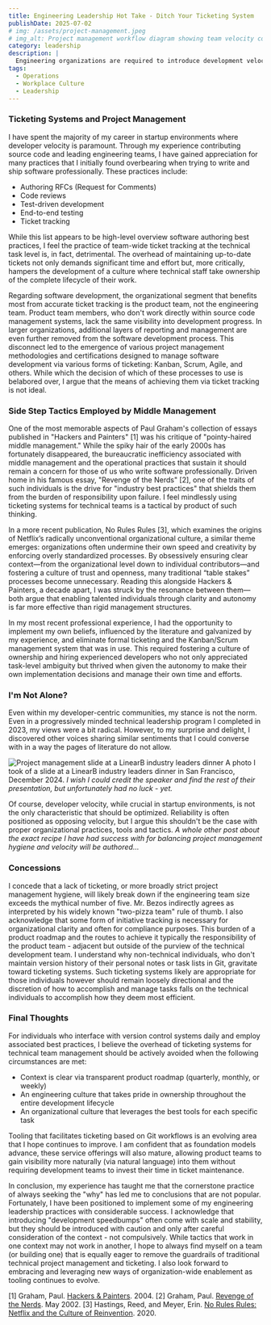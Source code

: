 ```yaml
---
title: Engineering Leadership Hot Take - Ditch Your Ticketing System
publishDate: 2025-07-02
# img: /assets/project-management.jpeg
# img_alt: Project management workflow diagram showing team velocity concepts
category: leadership
description: |
  Engineering organizations are required to introduce development velocity speed bumps... but I feel one in particular can be acutely detrimental.
tags:
  - Operations
  - Workplace Culture
  - Leadership
---
```


### Ticketing Systems and Project Management

I have spent the majority of my career in startup environments where developer velocity is paramount. Through my experience contributing source code and leading engineering teams, I have gained appreciation for many practices that I initially found overbearing when trying to write and ship software professionally. These practices include:

- Authoring RFCs (Request for Comments)
- Code reviews
- Test-driven development
- End-to-end testing
- Ticket tracking

While this list appears to be high-level overview software authoring best practices, I feel the practice of team-wide ticket tracking at the technical task level is, in fact, detrimental. The overhead of maintaining up-to-date tickets not only demands significant time and effort but, more critically, hampers the development of a culture where technical staff take ownership of the complete lifecycle of their work.

Regarding software development, the organizational segment that benefits most from accurate ticket tracking is the product team, not the engineering team. Product team members, who don't work directly within source code management systems, lack the same visibility into development progress. In larger organizations, additional layers of reporting and management are even further removed from the software development process. This disconnect led to the emergence of various project management methodologies and certifications designed to manage software development via various forms of ticketing: Kanban, Scrum, Agile, and others. While which the decision of which of these processes to use is belabored over, I argue that the means of achieving them via ticket tracking is not ideal.

### Side Step Tactics Employed by Middle Management

One of the most memorable aspects of Paul Graham's collection of essays published in "Hackers and Painters" [1] was his critique of "pointy-haired middle management." While the spiky hair of the early 2000s has fortunately disappeared, the bureaucratic inefficiency associated with middle management and the operational practices that sustain it should remain a concern for those of us who write software professionally. Driven home in his famous essay, "Revenge of the Nerds" [2], one of the traits of such individuals is the drive for "industry best practices" that shields them from the burden of responsibility upon failure. I feel mindlessly using ticketing systems for technical teams is a tactical by product of such thinking.

In a more recent publication, No Rules Rules [3], which examines the origins of Netflix’s radically unconventional organizational culture, a similar theme emerges: organizations often undermine their own speed and creativity by enforcing overly standardized processes. By obsessively ensuring clear context—from the organizational level down to individual contributors—and fostering a culture of trust and openness, many traditional “table stakes” processes become unnecessary. Reading this alongside Hackers & Painters, a decade apart, I was struck by the resonance between them—both argue that enabling talented individuals through clarity and autonomy is far more effective than rigid management structures.

In my most recent professional experience, I had the opportunity to implement my own beliefs, influenced by the literature and galvanized by my experience, and eliminate formal ticketing and the Kanban/Scrum management system that was in use. This required fostering a culture of ownership and hiring experienced developers who not only appreciated task-level ambiguity but thrived when given the autonomy to make their own implementation decisions and manage their own time and efforts.

### I'm Not Alone?

Even within my developer-centric communities, my stance is not the norm. Even in a progressively minded technical leadership program I completed in 2023, my views were a bit radical. However, to my surprise and delight, I discovered other voices sharing similar sentiments that I could converse with in a way the pages of literature do not allow.

![Project management slide at a LinearB industry leaders dinner](/assets/project-management.jpeg) A photo I took of a slide at a LinearB industry leaders dinner in San Francisco, December 2024. _I wish I could credit the speaker and find the rest of their presentation, but unfortunately had no luck - yet._

Of course, developer velocity, while crucial in startup environments, is not the only characteristic that should be optimized. Reliability is often positioned as opposing velocity, but I argue this shouldn't be the case with proper organizational practices, tools and tactics. _A whole other post about the exact recipe I have had success with for balancing project management hygiene and velocity will be authored..._

### Concessions

I concede that a lack of ticketing, or more broadly strict project management hygiene, will likely break down if the engineering team size exceeds the mythical number of five. Mr. Bezos indirectly agrees as interpreted by his widely known "two-pizza team" rule of thumb. I also acknowledge that some form of initiative tracking is necessary for organizational clarity and often for compliance purposes. This burden of a product roadmap and the routes to achieve it typically the responsibility of the product team - adjacent but outside of the purview of the technical development team. I understand why non-technical individuals, who don't maintain version history of their personal notes or task lists in Git, gravitate toward ticketing systems. Such ticketing systems likely are appropriate for those individuals however should remain loosely directional and the discretion of how to accomplish and manage tasks falls on the technical individuals to accomplish how they deem most efficient.

### Final Thoughts

For individuals who interface with version control systems daily and employ associated best practices, I believe the overhead of ticketing systems for technical team management should be actively avoided when the following circumstances are met:

- Context is clear via transparent product roadmap (quarterly, monthly, or weekly)
- An engineering culture that takes pride in ownership throughout the entire development lifecycle
- An organizational culture that leverages the best tools for each specific task

Tooling that facilitates ticketing based on Git workflows is an evolving area that I hope continues to improve. I am confident that as foundation models advance, these service offerings will also mature, allowing product teams to gain visibility more naturally (via natural language) into them without requiring development teams to invest their time in ticket maintenance.

In conclusion, my experience has taught me that the cornerstone practice of always seeking the "why" has led me to conclusions that are not popular. Fortunately, I have been positioned to implement some of my engineering leadership practices with considerable success. I acknowledge that introducing "development speedbumps" often come with scale and stability, but they should be introduced with caution and only after careful consideration of the context - not compulsively. While tactics that work in one context may not work in another, I hope to always find myself on a team (or building one) that is equally eager to remove the guardrails of traditional technical project management and ticketing. I also look forward to embracing and leveraging new ways of organization-wide enablement as tooling continues to evolve.

[1] Graham, Paul. [Hackers & Painters](https://paulgraham.com/hackpaint.html). 2004.
[2] Graham, Paul. [Revenge of the Nerds](https://paulgraham.com/icad.html). May 2002.
[3] Hastings, Reed, and Meyer, Erin. [No Rules Rules: Netflix and the Culture of Reinvention](https://www.norulesrules.com/). 2020.
